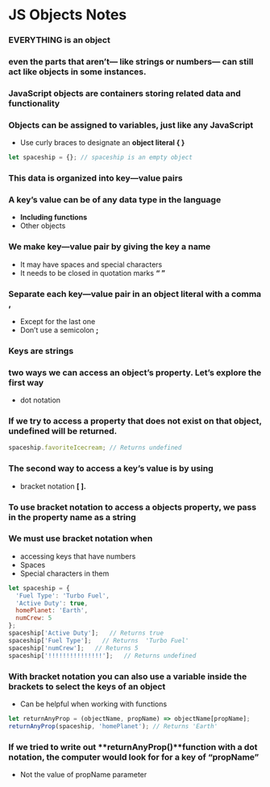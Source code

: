 # JS Objects Notes

 ### **EVERYTHING is an object**
### even the parts that aren’t— like strings or numbers— can still act like objects in some instances.
### JavaScript objects are containers storing related data and functionality
### Objects can be assigned to variables, just like any JavaScript
* Use curly braces to designate an **object literal { }**

```javascript
let spaceship = {}; // spaceship is an empty object
```
### This data is organized into key—value pairs
### A key’s value can be of any data type in the language
* **Including functions**
* Other objects
### We make key—value pair by giving the key a name
* It may have spaces and special characters
* It needs to be closed in quotation marks **“ ”**
### Separate each key—value pair in an object literal with a comma , 
* Except for the last one
* Don’t use a semicolon **;**
### **Keys are strings**
### two ways we can access an object’s property. Let’s explore the first way
* dot notation
### If we try to access a property that does not exist on that object, undefined will be returned.
```javascript
spaceship.favoriteIcecream; // Returns undefined
```
### The second way to access a key’s value is by using
* bracket notation **[ ].**
### To use bracket notation to access a objects property, we pass in the property name as a string
### We must use bracket notation when
* accessing keys that have numbers
* Spaces
* Special characters in them
```javascript
let spaceship = {
  'Fuel Type': 'Turbo Fuel',
  'Active Duty': true,
  homePlanet: 'Earth',
  numCrew: 5
};
spaceship['Active Duty'];   // Returns true
spaceship['Fuel Type'];   // Returns  'Turbo Fuel'
spaceship['numCrew'];   // Returns 5
spaceship['!!!!!!!!!!!!!!!'];   // Returns undefined
```
### With bracket notation you can also use a variable inside the brackets to select the keys of an object
* Can be helpful when working with functions
```javascript
let returnAnyProp = (objectName, propName) => objectName[propName];
returnAnyProp(spaceship, 'homePlanet'); // Returns 'Earth'
```
### If we tried to write out **returnAnyProp()**function with a dot notation, the computer would look for for a key of **“propName”**
* Not the value of propName parameter

